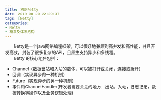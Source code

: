 ```yaml
---
title: 初识Netty
date: 2019-08-20 22:29:37
tags: [Netty]
categories:
- Netty
- 概念及体系结构
---
```

&emsp;&emsp;Netty是一个java网络编程框架，可以很好地兼顾到高并发和高性能，并且开发高效，封装了很多复杂的API，且原生支持异步和多线程。    
&emsp;&emsp;Netty 的核心组件包括：    
- Channel（数据出站和入站的载体，可以被打开或关闭，连接或断开）
- 回调（实现异步的一种机制）
- Future（实现异步的另一种机制）
- 事件和ChannelHandler(开发者需要关注的地方，出站，入站，日志记录，数据转换等操作以及业务逻辑处理)
